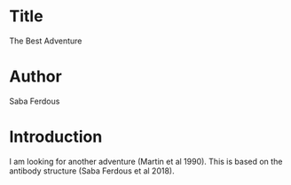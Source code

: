 # Title 
The Best Adventure

# Author
Saba Ferdous

# Introduction 
I am looking for another adventure (Martin et al 1990). This is based on the antibody structure (Saba Ferdous et al 2018).